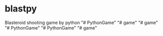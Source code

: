 # blastpy
Blasteroid shooting game by python
"# PythonGame" 
"# game" 
"# game" 
"# PythonGame" 
"# PythonGame" 
"# game" 
